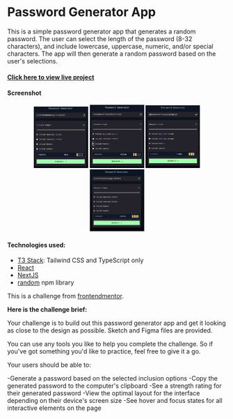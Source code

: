 # Password Generator App

This is a simple password generator app that generates a random password. The user can select the length of the password (8-32 characters), and include lowercase, uppercase, numeric, and/or special characters. The app will then generate a random password based on the user's selections.

#### [Click here to view live project](https://password-generator-app-sable.vercel.app/)

#### Screenshot

<div align="center">
  <img src="./src/images/app-weak-strength.png" alt="screenshot of app" width='125px'></img>
  <img src="./src/images/app-medium-strength.png" alt="screenshot of app" width='125px'></img>
  <img src="./src/images/app-strong-strength.png" alt="screenshot of app" width='125px'></img>
  <img src="./src/images/app-crypto-strength.png" alt="screenshot of app" width='125px'></img>
</div>

#### Technologies used:

- [T3 Stack](https://create-t3-app-docs.vercel.app/en/introduction): Tailwind CSS and TypeScript only
- [React](https://react.dev/)
- [NextJS](https://nextjs.org/docs/getting-started)
- [random](https://www.npmjs.com/package/random) npm library

This is a challenge from [frontendmentor](https://www.frontendmentor.io/challenges/password-generator-app-Mr8CLycqjh).

**Here is the challenge brief:**

Your challenge is to build out this password generator app and get it looking as close to the design as possible. Sketch and Figma files are provided.

You can use any tools you like to help you complete the challenge. So if you've got something you'd like to practice, feel free to give it a go.

Your users should be able to:

-Generate a password based on the selected inclusion options
-Copy the generated password to the computer's clipboard
-See a strength rating for their generated password
-View the optimal layout for the interface depending on their device's screen size
-See hover and focus states for all interactive elements on the page
